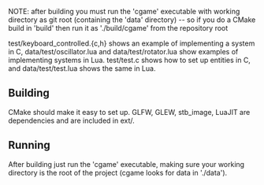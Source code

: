 NOTE: after building you must run the 'cgame' executable with working directory
as git root (containing the 'data' directory) -- so if you do a CMake build in
'build' then run it as './build/cgame' from the repository root

test/keyboard_controlled.{c,h} shows an example of implementing a system in C,
data/test/oscillator.lua and data/test/rotator.lua show examples of
implementing systems in Lua. test/test.c shows how to set up entities in C,
and data/test/test.lua shows the same in Lua.

Building
---

CMake should make it easy to set up. GLFW, GLEW, stb_image, LuaJIT are
dependencies and are included in ext/.

Running
---

After building just run the 'cgame' executable, making sure your working
directory is the root of the project (cgame looks for data in './data').

